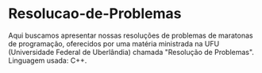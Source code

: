 # Resolucao-de-Problemas
Aqui buscamos apresentar nossas resoluções de problemas de maratonas de programação, oferecidos por uma matéria ministrada na UFU (Universidade Federal de Uberlândia) chamada "Resolução de Problemas".
Linguagem usada: C++.
